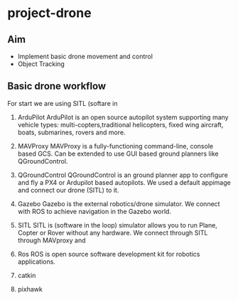 # project-drone

## Aim 
- Implement basic drone movement and control
- Object Tracking

## Basic drone workflow
For start we are using SITL (softare in 

1. ArduPilot
   ArduPilot is an open source autopilot system supporting many vehicle types:
   multi-copters,traditional helicopters, fixed wing aircraft, boats, submarines, rovers and more. 

2. MAVProxy 
   MAVProxy is a fully-functioning command-line, console based GCS.
   Can be extended to use GUI based ground planners like  QGroundControl.
   
3. QGroundControl
   QGroundControl is an ground planner app to configure and fly a PX4 or Ardupilot based autopilots. 
   We used a default appimage and connect our drone (SITL) to it.
   
6. Gazebo
   Gazebo is the external robotics/drone simulator.
   We connect with ROS to achieve navigation in the Gazebo world.

4. SITL
   SITL is (software in the loop) simulator allows you to run Plane, Copter or Rover without any hardware. 
   We connect through SITL through MAVproxy and 
   
5. Ros
   ROS is open source software development kit for robotics applications.
   
   
7. catkin

8. pixhawk



